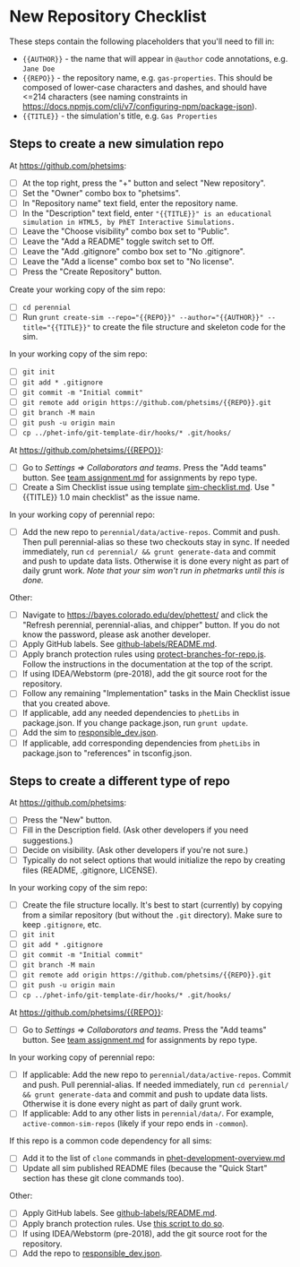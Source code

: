 # New Repository Checklist

These steps contain the following placeholders that you'll need to fill in:

- `{{AUTHOR}}` - the name that will appear in `@author` code annotations, e.g. `Jane Doe`
- `{{REPO}}` - the repository name, e.g. `gas-properties`. This should be composed of lower-case characters and dashes,
  and should have <=214 characters (see naming constraints
  in https://docs.npmjs.com/cli/v7/configuring-npm/package-json).
- `{{TITLE}}` - the simulation's title, e.g. `Gas Properties`

## Steps to create a new simulation repo

At https://github.com/phetsims:

- [ ] At the top right, press the "+" button and select "New repository".
- [ ] Set the "Owner" combo box to "phetsims".
- [ ] In "Repository name" text field, enter the repository name.
- [ ] In the "Description" text field, enter
  `"{{TITLE}}" is an educational simulation in HTML5, by PhET Interactive Simulations.`
- [ ] Leave the "Choose visibility" combo box set to "Public".
- [ ] Leave the "Add a README" toggle switch set to Off.
- [ ] Leave the "Add .gitignore" combo box set to "No .gitignore".
- [ ] Leave the "Add a license" combo box set to "No license".
- [ ] Press the "Create Repository" button.

Create your working copy of the sim repo:

- [ ] `cd perennial`
- [ ] Run `grunt create-sim --repo="{{REPO}}" --author="{{AUTHOR}}" --title="{{TITLE}}"` to create the file structure
  and skeleton code for the sim.

In your working copy of the sim repo:

- [ ] `git init`
- [ ] `git add * .gitignore`
- [ ] `git commit -m "Initial commit"`
- [ ] `git remote add origin https://github.com/phetsims/{{REPO}}.git`
- [ ] `git branch -M main`
- [ ] `git push -u origin main`
- [ ] `cp ../phet-info/git-template-dir/hooks/* .git/hooks/`

At https://github.com/phetsims/{{REPO}}:

- [ ] Go to _Settings => Collaborators and teams_. Press the "Add teams" button.
  See [team assignment.md](https://github.com/phetsims/phet-info/blob/main/policies/team%20assignment.md) for
  assignments by repo type.
- [ ] Create a Sim Checklist issue using
  template [sim-checklist.md](https://github.com/phetsims/phet-info/blob/main/checklists/sim-checklist.md). Use "
  {{TITLE}} 1.0 main checklist" as the issue name.

In your working copy of perennial repo:

- [ ] Add the new repo to `perennial/data/active-repos`. Commit and push. Then pull perennial-alias so these two
  checkouts stay in sync. If needed immediately, run `cd perennial/ && grunt generate-data` and commit and push to
  update data lists. Otherwise it is done every night as part of daily grunt work.  _Note that your sim won't run in
  phetmarks until this is done._

Other:

- [ ] Navigate to https://bayes.colorado.edu/dev/phettest/ and click the "Refresh perennial, perennial-alias, and
  chipper" button. If you do not know the password, please ask another developer.
- [ ] Apply GitHub labels.
  See [github-labels/README.md](https://github.com/phetsims/phet-info/blob/main/github-labels/README.md).
- [ ] Apply branch protection rules
  using [protect-branches-for-repo.js](https://github.com/phetsims/perennial/blob/main/js/scripts/protect-branches-for-repo.js).
  Follow the instructions in the documentation at the top of the script.
- [ ] If using IDEA/Webstorm (pre-2018), add the git source root for the repository.
- [ ] Follow any remaining "Implementation" tasks in the Main Checklist issue that you created above.
- [ ] If applicable, add any needed dependencies to `phetLibs` in package.json. If you change package.json,
  run `grunt update`.
- [ ] Add the sim
  to [responsible_dev.json](https://github.com/phetsims/phet-info/blob/main/sim-info/responsible_dev.json).
- [ ] If applicable, add corresponding dependencies from `phetLibs` in package.json to "references" in tsconfig.json.

## Steps to create a different type of repo

At https://github.com/phetsims:

- [ ] Press the "New" button.
- [ ] Fill in the Description field.  (Ask other developers if you need suggestions.)
- [ ] Decide on visibility. (Ask other developers if you're not sure.)
- [ ] Typically do not select options that would initialize the repo by creating files (README, .gitignore, LICENSE).

In your working copy of the sim repo:

- [ ] Create the file structure locally. It's best to start (currently) by copying from a similar repository (but
  without the `.git` directory). Make sure to keep `.gitignore`, etc.
- [ ] `git init`
- [ ] `git add * .gitignore`
- [ ] `git commit -m "Initial commit"`
- [ ] `git branch -M main`
- [ ] `git remote add origin https://github.com/phetsims/{{REPO}}.git`
- [ ] `git push -u origin main`
- [ ] `cp ../phet-info/git-template-dir/hooks/* .git/hooks/`

At https://github.com/phetsims/{{REPO}}:
- [ ] Go to _Settings => Collaborators and teams_. Press the "Add teams" button.
See [team assignment.md](https://github.com/phetsims/phet-info/blob/main/policies/team%20assignment.md) for assignments
by repo type.

In your working copy of perennial repo:

- [ ] If applicable: Add the new repo to `perennial/data/active-repos`. Commit and push. Pull perennial-alias. If needed
  immediately, run `cd perennial/ && grunt generate-data` and commit and push to update data lists. Otherwise it is done
  every night as part of daily grunt work.
- [ ] If applicable: Add to any other lists in `perennial/data/`. For example, `active-common-sim-repos` (likely if your
  repo ends in `-common`).

If this repo is a common code dependency for all sims:

- [ ] Add it to the list of `clone` commands
  in [phet-development-overview.md](https://github.com/phetsims/phet-info/blob/main/doc/phet-development-overview.md)
- [ ] Update all sim published README files (because the "Quick Start" section has these git clone commands too).

Other:

- [ ] Apply GitHub labels.
  See [github-labels/README.md](https://github.com/phetsims/phet-info/blob/main/github-labels/README.md).
- [ ] Apply branch protection rules.
  Use [this script to do so](https://github.com/phetsims/perennial/blob/main/js/scripts/protect-branches-for-repo.js).
- [ ] If using IDEA/Webstorm (pre-2018), add the git source root for the repository.
- [ ] Add the repo
  to [responsible_dev.json](https://github.com/phetsims/phet-info/blob/main/sim-info/responsible_dev.json).

